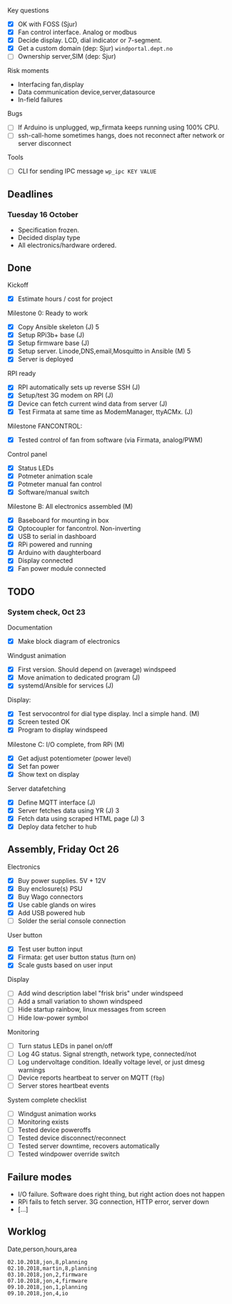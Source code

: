 
Key questions

- [x] OK with FOSS (Sjur)
- [x] Fan control interface. Analog or modbus
- [x] Decide display. LCD, dial indicator or 7-segment.
- [x] Get a custom domain (dep: Sjur) `windportal.dept.no`
- [ ] Ownership server,SIM (dep: Sjur)

Risk moments

- Interfacing fan,display
- Data communication device,server,datasource
- In-field failures

Bugs

- [ ] If Arduino is unplugged, wp_firmata keeps running using 100% CPU.
- [ ] ssh-call-home sometimes hangs, does not reconnect after network or server disconnect

Tools

- [ ] CLI for sending IPC message `wp_ipc KEY VALUE`

## Deadlines


### Tuesday 16 October
- Specification frozen.
- Decided display type
- All electronics/hardware ordered.

## Done

Kickoff

- [x] Estimate hours / cost for project

Milestone 0: Ready to work

- [x] Copy Ansible skeleton (J) 5
- [x] Setup RPi3b+ base (J)
- [x] Setup firmware base (J)
- [x] Setup server. Linode,DNS,email,Mosquitto in Ansible (M) 5
- [x] Server is deployed

RPI ready

- [x] RPI automatically sets up reverse SSH (J)
- [x] Setup/test 3G modem on RPI (J)
- [x] Device can fetch current wind data from server (J)
- [x] Test Firmata at same time as ModemManager, ttyACMx. (J)

Milestone FANCONTROL:

- [x] Tested control of fan from software (via Firmata, analog/PWM) 

Control panel

- [x] Status LEDs
- [x] Potmeter animation scale
- [x] Potmeter manual fan control
- [x] Software/manual switch

Milestone B: All electronics assembled (M)

- [x] Baseboard for mounting in box
- [x] Optocoupler for fancontrol. Non-inverting
- [x] USB to serial in dashboard
- [x] RPi powered and running
- [x] Arduino with daughterboard
- [x] Display connected
- [x] Fan power module connected

## TODO

### System check, Oct 23

Documentation

- [x] Make block diagram of electronics

Windgust animation

- [x] First version. Should depend on (average) windspeed
- [x] Move animation to dedicated program (J)
- [x] systemd/Ansible for services (J)

Display:

- [x] Test servocontrol for dial type display. Incl a simple hand. (M)
- [x] Screen tested OK
- [x] Program to display windspeed

Milestone C: I/O complete, from RPi (M)

- [x] Get adjust potentiometer (power level)
- [x] Set fan power
- [x] Show text on display

Server datafetching

- [x] Define MQTT interface (J)
- [x] Server fetches data using YR (J) 3
- [x] Fetch data using scraped HTML page (J) 3
- [x] Deploy data fetcher to hub

## Assembly, Friday Oct 26

Electronics

- [x] Buy power supplies. 5V + 12V
- [x] Buy enclosure(s) PSU
- [x] Buy Wago connectors
- [x] Use cable glands on wires
- [x] Add USB powered hub
- [ ] Solder the serial console connection

User button

- [x] Test user button input
- [x] Firmata: get user button status (turn on)
- [x] Scale gusts based on user input

Display

- [ ] Add wind description label "frisk bris" under windspeed
- [ ] Add a small variation to shown windspeed
- [ ] Hide startup rainbow, linux messages from screen
- [ ] Hide low-power symbol

Monitoring

- [ ] Turn status LEDs in panel on/off
- [ ] Log 4G status. Signal strength, network type, connected/not
- [ ] Log undervoltage condition. Ideally voltage level, or just dmesg warnings
- [ ] Device reports heartbeat to server on MQTT (`fbp`)
- [ ] Server stores heartbeat events

System complete checklist

- [ ] Windgust animation works
- [ ] Monitoring exists
- [ ] Tested device poweroffs
- [ ] Tested device disconnect/reconnect
- [ ] Tested server downtime, recovers automatically
- [ ] Tested windpower override switch

## Failure modes

- I/O failure. Software does right thing, but right action does not happen
- RPi fails to fetch server. 3G connection, HTTP error, server down
- [...]

## Worklog

Date,person,hours,area

    02.10.2018,jon,8,planning
    02.10.2018,martin,8,planning
    03.10.2018,jon,2,firmware
    07.10.2018,jon,4,firmware
    09.10.2018,jon,1,planning
    09.10.2018,jon,4,io


